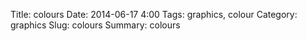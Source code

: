 Title: colours
Date: 2014-06-17 4:00
Tags: graphics, colour
Category: graphics
Slug: colours
Summary: colours


<script src="{dirname}colours.js"></script>